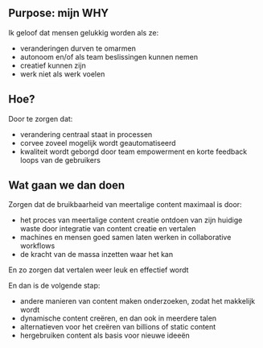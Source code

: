 
## Purpose: mijn WHY

Ik geloof dat mensen gelukkig worden als ze:

* veranderingen durven te omarmen
* autonoom en/of als team beslissingen kunnen nemen
* creatief kunnen zijn
* werk niet als werk voelen

## Hoe?

Door te zorgen dat:

* verandering centraal staat in processen
* corvee zoveel mogelijk wordt geautomatiseerd
* kwaliteit wordt geborgd door team empowerment en korte feedback loops van de gebruikers

## Wat gaan we dan doen

Zorgen dat de bruikbaarheid van meertalige content maximaal is door: 

* het proces van meertalige content creatie ontdoen van zijn huidige waste door integratie van content creatie en vertalen
* machines en mensen goed samen laten werken in collaborative workflows
* de kracht van de massa inzetten waar het kan

En zo zorgen dat vertalen weer leuk en effectief wordt


En dan is de volgende stap:
* andere manieren van content maken onderzoeken, zodat het makkelijk wordt
* dynamische content creëren, en dan ook in meerdere talen
* alternatieven voor het creëren van billions of static content
* hergebruiken content als basis voor nieuwe ideeën 
